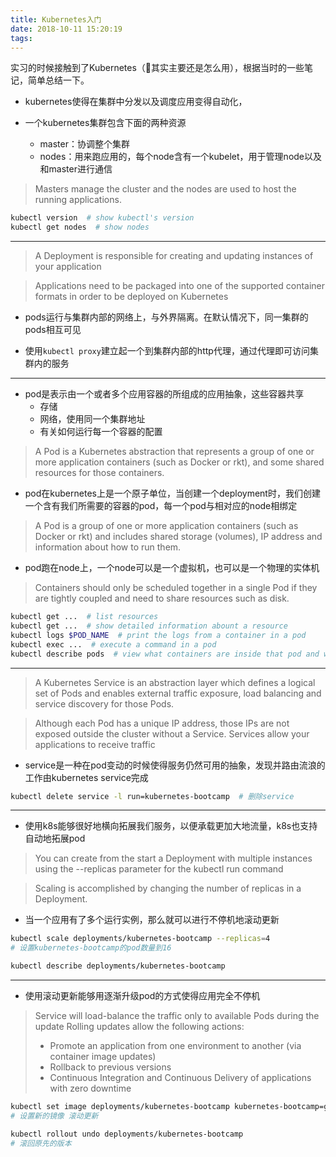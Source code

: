 ```yaml
---
title: Kubernetes入门
date: 2018-10-11 15:20:19
tags:
---
```


实习的时候接触到了Kubernetes（其实主要还是怎么用），根据当时的一些笔记，简单总结一下。

<!-- more -->

* kubernetes使得在集群中分发以及调度应用变得自动化，

* 一个kubernetes集群包含下面的两种资源
    * master：协调整个集群
    * nodes：用来跑应用的，每个node含有一个kubelet，用于管理node以及和master进行通信

> Masters manage the cluster and the nodes are used to host the running applications.

```sh
kubectl version  # show kubectl's version
kubectl get nodes  # show nodes

```

---

> A Deployment is responsible for creating and updating instances of your application 

> Applications need to be packaged into one of the supported container formats in order to be deployed on Kubernetes 

* pods运行与集群内部的网络上，与外界隔离。在默认情况下，同一集群的pods相互可见

* 使用`kubectl proxy`建立起一个到集群内部的http代理，通过代理即可访问集群内的服务

---

* pod是表示由一个或者多个应用容器的所组成的应用抽象，这些容器共享
    * 存储
    * 网络，使用同一个集群地址
    * 有关如何运行每一个容器的配置

> A Pod is a Kubernetes abstraction that represents a group of one or more application containers (such as Docker or rkt), and some shared resources for those containers. 

* pod在kubernetes上是一个原子单位，当创建一个deployment时，我们创建一个含有我们所需要的容器的pod，每一个pod与相对应的node相绑定

> A Pod is a group of one or more application containers (such as Docker or rkt) and includes shared storage (volumes), IP address and information about how to run them. 

* pod跑在node上，一个node可以是一个虚拟机，也可以是一个物理的实体机

> Containers should only be scheduled together in a single Pod if they are tightly coupled and need to share resources such as disk. 

```sh
kubectl get ...  # list resources
kubectl get ...  # show detailed information abount a resource
kubectl logs $POD_NAME  # print the logs from a container in a pod
kubectl exec ...  # execute a command in a pod
kubectl describe pods  # view what containers are inside that pod and what images are used
```

---

> A Kubernetes Service is an abstraction layer which defines a logical set of Pods and enables external traffic exposure, load balancing and service discovery for those Pods.

> Although each Pod has a unique IP address, those IPs are not exposed outside the cluster without a Service. Services allow your applications to receive traffic

* service是一种在pod变动的时候使得服务仍然可用的抽象，发现并路由流浪的工作由kubernetes service完成


```sh
kubectl delete service -l run=kubernetes-bootcamp  # 删除service
```

---

* 使用k8s能够很好地横向拓展我们服务，以便承载更加大地流量，k8s也支持自动地拓展pod

> You can create from the start a Deployment with multiple instances using the --replicas parameter for the kubectl run command 

> Scaling is accomplished by changing the number of replicas in a Deployment.

* 当一个应用有了多个运行实例，那么就可以进行不停机地滚动更新

```sh
kubectl scale deployments/kubernetes-bootcamp --replicas=4
# 设置kubernetes-bootcamp的pod数量到16

kubectl describe deployments/kubernetes-bootcamp

```

---

* 使用滚动更新能够用逐渐升级pod的方式使得应用完全不停机

>  Service will load-balance the traffic only to available Pods during the update
> Rolling updates allow the following actions:
>
> * Promote an application from one environment to another (via container image updates)
> * Rollback to previous versions
> * Continuous Integration and Continuous Delivery of applications with zero downtime

```sh
kubectl set image deployments/kubernetes-bootcamp kubernetes-bootcamp=gcr.io/google-samples/kubernetes-bootcamp:v10
# 设置新的镜像 滚动更新

kubectl rollout undo deployments/kubernetes-bootcamp
# 滚回原先的版本
```

